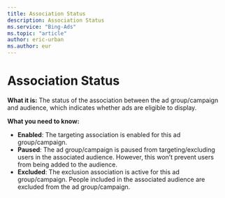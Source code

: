 ```yaml
---
title: Association Status
description: Association Status
ms.service: "Bing-Ads"
ms.topic: "article"
author: eric-urban
ms.author: eur
---
```


# Association Status

**What it is:**  The status of the association between the ad group/campaign and audience, which indicates whether ads are eligible to display.

**What you need to know:**
- **Enabled**: The targeting association is enabled for this ad group/campaign.
- **Paused**: The ad group/campaign is paused from targeting/excluding users in the associated audience. However, this won’t prevent users from being added to the audience.
- **Excluded**: The exclusion association is active for this ad group/campaign. People included in the associated audience are excluded from the ad group/campaign.


